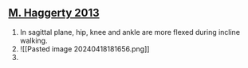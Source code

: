 ## [M. Haggerty 2013](https://www.sciencedirect.com/science/article/pii/S0966636214000022)

1. In sagittal plane, hip, knee and ankle are more flexed during incline walking.
2. ![[Pasted image 20240418181656.png]]
3. 